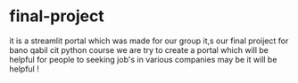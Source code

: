 # final-project
it is a streamlit portal which was made for our group  it,s our final proiject for bano qabil cit python course we are try to create a portal which will be helpful for people to seeking job's in various companies  may be it will be helpful !
